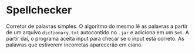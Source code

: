 # Spellchecker

Corretor de palavras simples.
O algoritmo do mesmo lê as palavras a partir de um arquivo `dictionary.txt` autocontido no `.jar` e adiciona em um `Set`. A partir daí, o programa aceita input para checar se o input está correto. As palavras que estiverem incorretas aparecerão em ciano.
